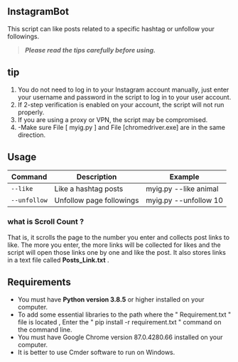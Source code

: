 ## InstagramBot
This script can like posts related to a specific hashtag or unfollow your followings.
> ***Please read the tips carefully before using.***

## tip 
1. You do not need to log in to your Instagram account manually, just enter your username and password in the script to log in to your user account.
2. If 2-step verification is enabled on your account, the script will not run properly.
3. If you are using a proxy or VPN, the script may be compromised.
4. -Make sure File [ myig.py ] and File [chromedriver.exe] are in the same direction.


## Usage
| Command | Description | Example
| --- | --- | --- |
| `--like` | Like a hashtag posts | myig.py --like animal |
| `--unfollow` | Unfollow page followings | myig.py --unfollow 10 |

### what is Scroll Count ?
That is, it scrolls the page to the number you enter and collects post links to like.
The more you enter, the more links will be collected for likes and the script will open those links one by one and like the post.
It also stores links in a text file called **Posts_Link.txt** .

## Requirements
- You must have **Python version 3.8.5** or higher installed on your computer.
- To add some essential libraries to the path where the " Requirement.txt " file is located , Enter the " pip install -r requirement.txt " command on the command line.
- You must have Google Chrome version 87.0.4280.66 installed on your computer.
- It is better to use Cmder software to run on Windows.
